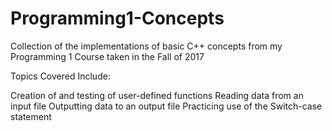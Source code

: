 # Programming1-Concepts

Collection of the implementations of basic C++ concepts from my Programming 1 Course taken in the Fall of 2017

Topics Covered Include:

Creation of and testing of user-defined functions
Reading data from an input file
Outputting data to an output file
Practicing use of the Switch-case statement
